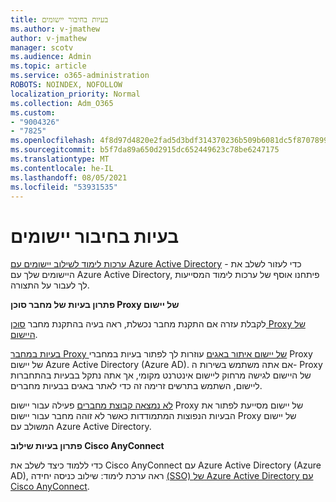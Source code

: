 ```yaml
---
title: בעיות בחיבור יישומים
ms.author: v-jmathew
author: v-jmathew
manager: scotv
ms.audience: Admin
ms.topic: article
ms.service: o365-administration
ROBOTS: NOINDEX, NOFOLLOW
localization_priority: Normal
ms.collection: Adm_O365
ms.custom:
- "9004326"
- "7825"
ms.openlocfilehash: 4f8d97d4820e2fad5d3bdf314370236b509b6081dc5f87078995282e72da0c18
ms.sourcegitcommit: b5f7da89a650d2915dc652449623c78be6247175
ms.translationtype: MT
ms.contentlocale: he-IL
ms.lasthandoff: 08/05/2021
ms.locfileid: "53931535"
---
```

# <a name="application-connection-issues"></a>בעיות בחיבור יישומים

[ערכות לימוד לשילוב יישומים עם Azure Active Directory](https://docs.microsoft.com/azure/active-directory/saas-apps/tutorial-list) - כדי לעזור לשלב את היישומים שלך עם Azure Active Directory, פיתחנו אוסף של ערכות לימוד המסייעות לך לעבור על התצורה.

**פתרון בעיות של מחבר סוכן Proxy של יישום**

לקבלת עזרה אם התקנת מחבר נכשלת, ראה בעיה בהתקנת מחבר [סוכן Proxy של היישום](https://docs.microsoft.com/azure/active-directory/manage-apps/application-proxy-connector-installation-problem).

[בעיות במחבר Proxy של יישום איתור באגים](https://docs.microsoft.com/azure/active-directory/manage-apps/application-proxy-debug-connectors) עוזרות לך לפתור בעיות במחברי Proxy של יישום Azure Active Directory (Azure AD). אם אתה משתמש בשירות ה- Proxy של היישום לגישה מרחוק ליישום אינטרנט מקומי, אך אתה נתקל בבעיות בהתחברות ליישום, השתמש בתרשים זרימה זה כדי לאתר באגים בבעיות מחברים.

[לא נמצאה קבוצת מחברים](https://docs.microsoft.com/azure/active-directory/manage-apps/application-proxy-connectivity-no-working-connector) פעילה עבור יישום Proxy של יישום מסייעת לפתור את הבעיות הנפוצות המתמודדות כאשר לא זוהה מחבר עבור יישום Proxy של יישום המשולב עם Azure Active Directory.

**פתרון בעיות שילוב Cisco AnyConnect**

כדי ללמוד כיצד לשלב את Cisco AnyConnect עם Azure Active Directory (Azure AD), ראה ערכת לימוד: שילוב כניסה יחידה [(SSO) של Azure Active Directory עם Cisco AnyConnect](https://docs.microsoft.com/azure/active-directory/saas-apps/cisco-anyconnect).
